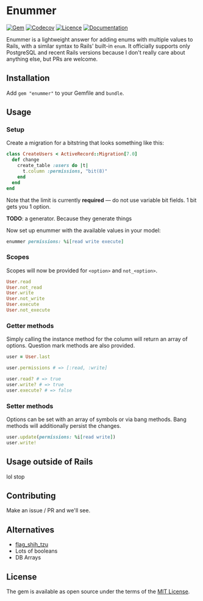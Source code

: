 # Enummer

[![Gem](https://img.shields.io/gem/v/enummer?color=green)](https://rubygems.org/gems/enummer)
[![Codecov](https://img.shields.io/codecov/c/github/shkm/enummer/main)](https://app.codecov.io/gh/shkm/enummer)
[![Licence](https://img.shields.io/github/license/shkm/enummer)](https://github.com/shkm/enummer/blob/main/MIT-LICENSE)
[![Documentation](https://img.shields.io/badge/yard-docs-informational)](https://www.rubydoc.info/github/shkm/enummer/main)

Enummer is a lightweight answer for adding enums with multiple values to Rails, with a similar syntax to Rails' built-in `enum`. It officially supports only PostgreSQL and recent Rails versions because I don't really care about anything else, but PRs are welcome.

## Installation
Add `gem "enummer"` to your Gemfile and `bundle`.

## Usage

### Setup
Create a migration for a bitstring that looks something like this:

```ruby
class CreateUsers < ActiveRecord::Migration[7.0]
  def change
    create_table :users do |t|
      t.column :permissions, "bit(8)"
    end
  end
end
```

Note that the limit is currently **required** — do not use variable bit fields. 1 bit gets you 1 option.

**TODO**: a generator. Because they generate things

Now set up enummer with the available values in your model:

```ruby
enummer permissions: %i[read write execute]
```

### Scopes

Scopes will now be provided for `<option>` and `not_<option>`.

```ruby
User.read
User.not_read
User.write
User.not_write
User.execute
User.not_execute
```

### Getter methods

Simply calling the instance method for the column will return an array of options. Question mark methods are also provided.

```ruby
user = User.last

user.permissions # => [:read, :write]

user.read? # => true
user.write? # => true
user.execute? # => false
```

### Setter methods

Options can be set with an array of symbols or via bang methods. Bang methods will additionally persist the changes.

```ruby
user.update(permissions: %i[read write])
user.write!
```

## Usage outside of Rails
lol stop

## Contributing
Make an issue / PR and we'll see.

## Alternatives
- [flag_shih_tzu](https://github.com/pboling/flag_shih_tzu)
- Lots of booleans
- DB Arrays

## License
The gem is available as open source under the terms of the [MIT License](https://opensource.org/licenses/MIT).
